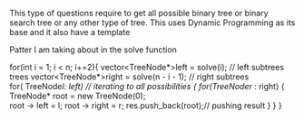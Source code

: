  This type of questions require to get all possible binary tree or binary search tree or any other type of tree.
 This uses Dynamic Programming as its base and it also have a template

 Patter I am taking about in the solve function
 
  
 for(int i = 1; i < n; i+=2){
     vector<TreeNode*>left = solve(i); // left subtrees trees 
     vector<TreeNode*>right = solve(n - i - 1);    // right subtrees    
            for( TreeNode*l: left) // iterating to all possibilities
            {
                for(TreeNode*r : right)
                {   
                    TreeNode* root = new TreeNode(0);    
                    root -> left = l;
                    root -> right = r; 
                    res.push_back(root);// pushing result
                }
            }
        }
          
        

